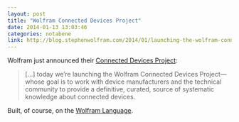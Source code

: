 ```yaml
---
layout: post
title: "Wolfram Connected Devices Project"
date: 2014-01-13 13:03:46
categories: notabene
link: http://blog.stephenwolfram.com/2014/01/launching-the-wolfram-connected-devices-project/
---
```


Wolfram just announced their [Connected Devices Project][ln1]:

> [...] today we’re launching the Wolfram Connected Devices Project—whose goal is to work with device manufacturers and the technical community to provide a definitive, curated, source of systematic knowledge about connected devices.

Built, of course, on the [Wolfram Language][ln2].

[ln1]: http://devices.wolfram.com/ "Wolfram Connected Devices Project"
[ln2]: http://reference.wolfram.com/language/guide/ConnectingToDevices.html  "Wolfram Language Reference for Connecting Devices"

